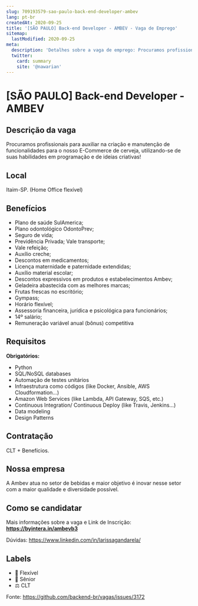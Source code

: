 ```yaml
---
slug: 709193579-sao-paulo-back-end-developer-ambev
lang: pt-br
createdAt: 2020-09-25
title: '[SÃO PAULO] Back-end Developer - AMBEV - Vaga de Emprego'
sitemap:
  lastModified: 2020-09-25
meta:
  description: 'Detalhes sobre a vaga de emprego: Procuramos profissionais para auxiliar na criação e manutenção de funcionalidades para o nosso E-Commerce de cerveja, utilizando-se de suas habilidades em programação e de ideias criativas!'
  twitter:
    card: summary
    site: '@nawarian'
---
```


# [SÃO PAULO] Back-end Developer - AMBEV

## Descrição da vaga

Procuramos profissionais para auxiliar na criação e manutenção de funcionalidades para o nosso E-Commerce de cerveja, utilizando-se de suas habilidades em programação e de ideias criativas!

## Local

Itaim-SP. (Home Office flexível) 

## Benefícios

- Plano de saúde SulAmerica;
- Plano odontológico OdontoPrev;
- Seguro de vida;
- Previdência Privada;
Vale transporte;
- Vale refeição;
- Auxílio creche;
- Descontos em medicamentos;
- Licença maternidade e paternidade extendidas;
- Auxílio material escolar;
- Descontos expressivos em produtos e estabelecimentos Ambev;
- Geladeira abastecida com as melhores marcas;
- Frutas frescas no escritório;
- Gympass;
- Horário flexível;
- Assessoria financeira, jurídica e psicológica para funcionários;
- 14º salário;
- Remuneração variável anual (bônus) competitiva

## Requisitos

**Obrigatórios:**

-  Python
- SQL/NoSQL databases
- Automação de testes unitários
- Infraestrutura como códigos (like Docker, Ansible, AWS Cloudformation…)
- Amazon Web Services (like Lambda, API Gateway, SQS, etc.)
- Continuous Integration/ Continuous Deploy (like Travis, Jenkins…)
- Data modeling
- Design Patterns

## Contratação

CLT + Benefícios. 

## Nossa empresa

A Ambev atua no setor de bebidas e maior objetivo é inovar nesse setor com a maior qualidade e diversidade possível.

## Como se candidatar

Mais informações sobre a vaga e Link de Inscrição:
**https://byintera.in/ambevb3**

Dúvidas:
https://www.linkedin.com/in/larissagandarela/

## Labels

- 🏢 Flexível
- 👴 Sênior
- ⚖️ CLT

Fonte: https://github.com/backend-br/vagas/issues/3172